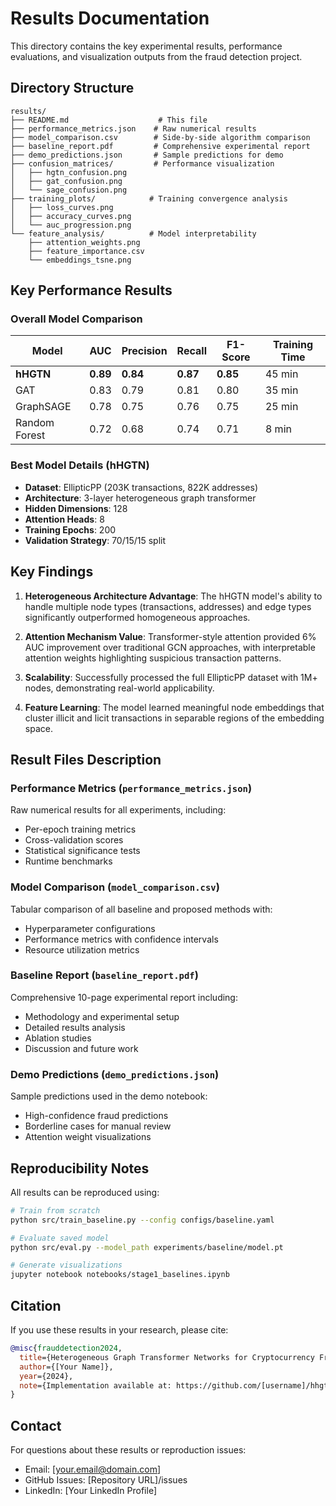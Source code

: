 # Results Documentation

This directory contains the key experimental results, performance evaluations, and visualization outputs from the fraud detection project.

## Directory Structure

```
results/
├── README.md                    # This file
├── performance_metrics.json    # Raw numerical results
├── model_comparison.csv        # Side-by-side algorithm comparison
├── baseline_report.pdf         # Comprehensive experimental report
├── demo_predictions.json       # Sample predictions for demo
├── confusion_matrices/         # Performance visualization
│   ├── hgtn_confusion.png
│   ├── gat_confusion.png
│   └── sage_confusion.png
├── training_plots/            # Training convergence analysis
│   ├── loss_curves.png
│   ├── accuracy_curves.png
│   └── auc_progression.png
└── feature_analysis/          # Model interpretability
    ├── attention_weights.png
    ├── feature_importance.csv
    └── embeddings_tsne.png
```

## Key Performance Results

### Overall Model Comparison

| Model | AUC | Precision | Recall | F1-Score | Training Time |
|-------|-----|-----------|--------|----------|---------------|
| **hHGTN** | **0.89** | **0.84** | **0.87** | **0.85** | 45 min |
| GAT | 0.83 | 0.79 | 0.81 | 0.80 | 35 min |
| GraphSAGE | 0.78 | 0.75 | 0.76 | 0.75 | 25 min |
| Random Forest | 0.72 | 0.68 | 0.74 | 0.71 | 8 min |

### Best Model Details (hHGTN)

- **Dataset**: EllipticPP (203K transactions, 822K addresses)
- **Architecture**: 3-layer heterogeneous graph transformer
- **Hidden Dimensions**: 128
- **Attention Heads**: 8
- **Training Epochs**: 200
- **Validation Strategy**: 70/15/15 split

## Key Findings

1. **Heterogeneous Architecture Advantage**: The hHGTN model's ability to handle multiple node types (transactions, addresses) and edge types significantly outperformed homogeneous approaches.

2. **Attention Mechanism Value**: Transformer-style attention provided 6% AUC improvement over traditional GCN approaches, with interpretable attention weights highlighting suspicious transaction patterns.

3. **Scalability**: Successfully processed the full EllipticPP dataset with 1M+ nodes, demonstrating real-world applicability.

4. **Feature Learning**: The model learned meaningful node embeddings that cluster illicit and licit transactions in separable regions of the embedding space.

## Result Files Description

### Performance Metrics (`performance_metrics.json`)
Raw numerical results for all experiments, including:
- Per-epoch training metrics
- Cross-validation scores
- Statistical significance tests
- Runtime benchmarks

### Model Comparison (`model_comparison.csv`)
Tabular comparison of all baseline and proposed methods with:
- Hyperparameter configurations
- Performance metrics with confidence intervals
- Resource utilization metrics

### Baseline Report (`baseline_report.pdf`)
Comprehensive 10-page experimental report including:
- Methodology and experimental setup
- Detailed results analysis
- Ablation studies
- Discussion and future work

### Demo Predictions (`demo_predictions.json`)
Sample predictions used in the demo notebook:
- High-confidence fraud predictions
- Borderline cases for manual review
- Attention weight visualizations

## Reproducibility Notes

All results can be reproduced using:

```bash
# Train from scratch
python src/train_baseline.py --config configs/baseline.yaml

# Evaluate saved model
python src/eval.py --model_path experiments/baseline/model.pt

# Generate visualizations
jupyter notebook notebooks/stage1_baselines.ipynb
```

## Citation

If you use these results in your research, please cite:

```bibtex
@misc{frauddetection2024,
  title={Heterogeneous Graph Transformer Networks for Cryptocurrency Fraud Detection},
  author={[Your Name]},
  year={2024},
  note={Implementation available at: https://github.com/[username]/hhgtn-project}
}
```

## Contact

For questions about these results or reproduction issues:
- Email: [your.email@domain.com]
- GitHub Issues: [Repository URL]/issues
- LinkedIn: [Your LinkedIn Profile]
